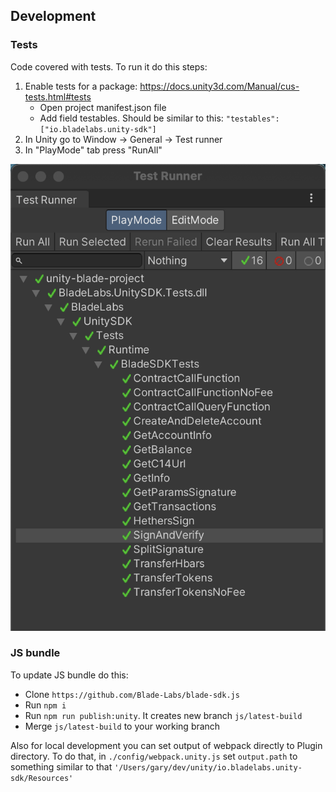 ## Development

### Tests

Code covered with tests. To run it do this steps:

1. Enable tests for a package: https://docs.unity3d.com/Manual/cus-tests.html#tests
    - Open project manifest.json file
    - Add field testables. Should be similar to this: `"testables": ["io.bladelabs.unity-sdk"]`
2. In Unity go to Window -> General -> Test runner
3. In "PlayMode" tab press "RunAll"

![Tests run result example](img/tests.png "Tests run result example")

### JS bundle

To update JS bundle do this:

* Clone `https://github.com/Blade-Labs/blade-sdk.js`
* Run `npm i`
* Run `npm run publish:unity`. It creates new branch `js/latest-build`
* Merge `js/latest-build` to your working branch

Also for local development you can set output of webpack directly to Plugin directory. 
To do that, in `./config/webpack.unity.js` set `output.path` to something similar to that `'/Users/gary/dev/unity/io.bladelabs.unity-sdk/Resources'`
